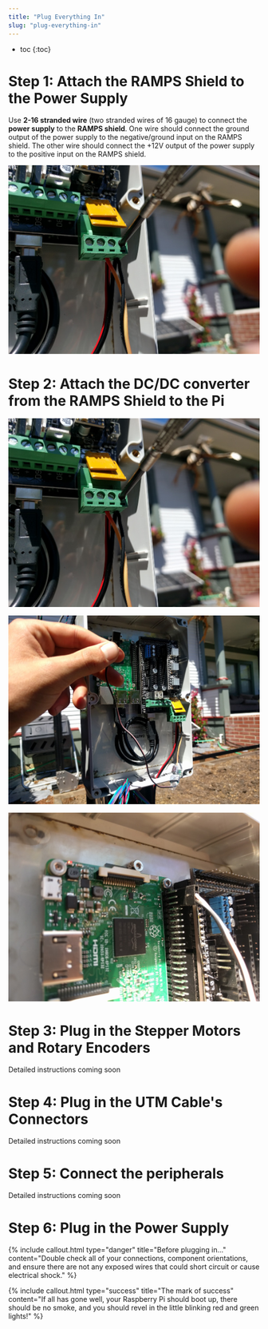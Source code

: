 ```yaml
---
title: "Plug Everything In"
slug: "plug-everything-in"
---
```


* toc
{:toc}

# Step 1: Attach the RAMPS Shield to the Power Supply
Use **2-16 stranded wire** (two stranded wires of 16 gauge) to connect the **power supply** to the **RAMPS shield**. One wire should connect the ground output of the power supply to the negative/ground input on the RAMPS shield. The other wire should connect the +12V output of the power supply to the positive input on the RAMPS shield.




![IMG_20160405_130357.jpg](_images/IMG_20160405_130357.jpg)

# Step 2: Attach the DC/DC converter from the RAMPS Shield to the Pi

![IMG_20160405_130357.jpg](_images/IMG_20160405_130357_02.jpg)



![IMG_20160405_130415.jpg](_images/IMG_20160405_130415.jpg)



![IMG_20160405_130449.jpg](_images/IMG_20160405_130449.jpg)

# Step 3: Plug in the Stepper Motors and Rotary Encoders
Detailed instructions coming soon


# Step 4: Plug in the UTM Cable's Connectors
Detailed instructions coming soon


# Step 5: Connect the peripherals
Detailed instructions coming soon


# Step 6: Plug in the Power Supply

{%
include callout.html
type="danger"
title="Before plugging in..."
content="Double check all of your connections, component orientations, and ensure there are not any exposed wires that could short circuit or cause electrical shock."
%}






{%
include callout.html
type="success"
title="The mark of success"
content="If all has gone well, your Raspberry Pi should boot up, there should be no smoke, and you should revel in the little blinking red and green lights!"
%}

